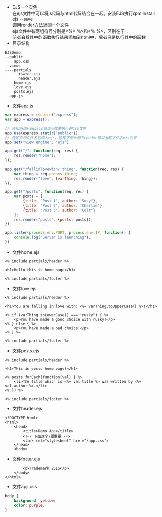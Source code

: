 + EJS一个实例  
在ejs文件中可以将js代码与html代码结合在一起。安装EJS执行npm install ejs --save  
调用render方法返回一个文件  
ejs文件中有两组符号分别是<%= %>和<% %>，区别在于：  
前者会将其中的函数执行结果添加到html中，后者只是执行其中的函数
+ 目录结构
```
EJSDemo
--public
    app.css
--views
----partials
      footer.ejs
      header.ejs
    home.ejs
    love.ejs
    posts.ejs
  app.js
```
+ 文件app.js
```js
var express = require("express");
var app = express();

// 告知系统从public目录下找要执行的css文件
app.use(express.static("public"));
// 告知系统文件名后缀为ejs，这样下面代码中render可以省略文件名ejs后缀
app.set("view engine", "ejs");

app.get("/", function(req, res) {
    res.render("home");
});

app.get("/fallinlovewith/:thing", function(req, res) {
    var thing = req.params.thing;
    res.render("love", {varThing: thing});
});

app.get("/posts", function(req, res) {
    var posts = [
        {title: "Post 1", author: "Susy"},
        {title: "Post 2", author: "Charlie"},
        {title: "Post 3", author: "Colt"}
    ];
    res.render("posts", {posts: posts});
})

app.listen(process.env.PORT, process.env.IP, function() {
    console.log("Server is launching");
})
```
+ 文件home.ejs
```ejs
<% include partials/header %>

<h1>Hello this is home page</h1>

<% include partials/footer %>
```
+ 文件love.ejs
```ejs
<% include partials/header %>

<h1>You are falling in love with: <%= varThing.toUpperCase() %>!</h1>

<% if (varThing.toLowerCase() === "rusky") { %>
    <p>You have made a good choice with rusky!</p>
<% } else { %>
    <p>You have made a bad choice!</p>
<% } %> 

<% include partials/footer %>
```
+ 文件posts.ejs
```ejs
<% include partials/header %>

<h1>This is posts home page!</h1>

<% posts.forEach(function(val) { %>
    <li>The title which is <%= val.title %> was written by <%= val.author %>.</li>
<% }) %>

<% include partials/footer %>
```
+ 文件header.ejs
```ejs
<!DOCTYPE html>
<html>
    <head>
        <title>Demo App</title>
        <!-- 下面这个/很重要 -->
        <link rel="stylesheet" href="/app.css">
    </head>
    <body>
```
+ 文件footer.ejs
```ejs
        <p>Trademark 2015</p>
    </body>
</html>
```
+ 文件app.css
```css
body {
    background: yellow;
    color: purple;
}
```
